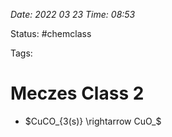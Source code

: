 *Date: 2022 03 23 Time: 08:53*


Status: #chemclass

Tags: 


# Meczes Class 2

* $CuCO_{3(s)} \rightarrow CuO_$